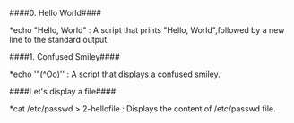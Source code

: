 ####0. Hello World####

*echo "Hello, World" : A script that prints "Hello, World",followed by a new line to the standard output.

####1. Confused Smiley####

*echo '"(^Oo)'\' : A script that displays a confused smiley.

####Let's display a file####

*cat /etc/passwd > 2-hellofile : Displays the content of /etc/passwd file.
